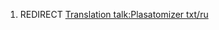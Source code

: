 1.  REDIRECT [Translation talk:Plasatomizer
    txt/ru](Translation_talk:Plasatomizer_txt/ru "wikilink")